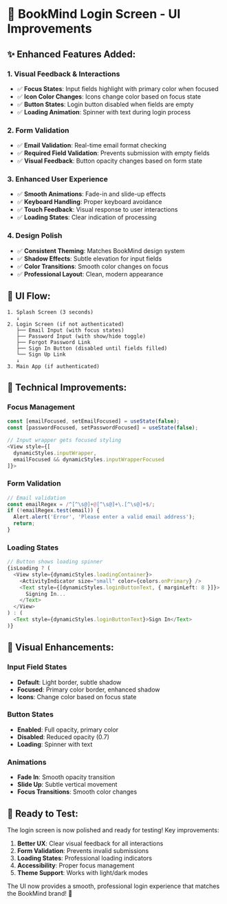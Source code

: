 # 🎨 BookMind Login Screen - UI Improvements

## ✨ **Enhanced Features Added:**

### **1. Visual Feedback & Interactions**
- ✅ **Focus States**: Input fields highlight with primary color when focused
- ✅ **Icon Color Changes**: Icons change color based on focus state
- ✅ **Button States**: Login button disabled when fields are empty
- ✅ **Loading Animation**: Spinner with text during login process

### **2. Form Validation**
- ✅ **Email Validation**: Real-time email format checking
- ✅ **Required Field Validation**: Prevents submission with empty fields
- ✅ **Visual Feedback**: Button opacity changes based on form state

### **3. Enhanced User Experience**
- ✅ **Smooth Animations**: Fade-in and slide-up effects
- ✅ **Keyboard Handling**: Proper keyboard avoidance
- ✅ **Touch Feedback**: Visual response to user interactions
- ✅ **Loading States**: Clear indication of processing

### **4. Design Polish**
- ✅ **Consistent Theming**: Matches BookMind design system
- ✅ **Shadow Effects**: Subtle elevation for input fields
- ✅ **Color Transitions**: Smooth color changes on focus
- ✅ **Professional Layout**: Clean, modern appearance

## 🎯 **UI Flow:**

```
1. Splash Screen (3 seconds)
   ↓
2. Login Screen (if not authenticated)
   ├── Email Input (with focus states)
   ├── Password Input (with show/hide toggle)
   ├── Forgot Password Link
   ├── Sign In Button (disabled until fields filled)
   └── Sign Up Link
   ↓
3. Main App (if authenticated)
```

## 🔧 **Technical Improvements:**

### **Focus Management**
```typescript
const [emailFocused, setEmailFocused] = useState(false);
const [passwordFocused, setPasswordFocused] = useState(false);

// Input wrapper gets focused styling
<View style={[
  dynamicStyles.inputWrapper,
  emailFocused && dynamicStyles.inputWrapperFocused
]}>
```

### **Form Validation**
```typescript
// Email validation
const emailRegex = /^[^\s@]+@[^\s@]+\.[^\s@]+$/;
if (!emailRegex.test(email)) {
  Alert.alert('Error', 'Please enter a valid email address');
  return;
}
```

### **Loading States**
```typescript
// Button shows loading spinner
{isLoading ? (
  <View style={dynamicStyles.loadingContainer}>
    <ActivityIndicator size="small" color={colors.onPrimary} />
    <Text style={[dynamicStyles.loginButtonText, { marginLeft: 8 }]}>
      Signing In...
    </Text>
  </View>
) : (
  <Text style={dynamicStyles.loginButtonText}>Sign In</Text>
)}
```

## 🎨 **Visual Enhancements:**

### **Input Field States**
- **Default**: Light border, subtle shadow
- **Focused**: Primary color border, enhanced shadow
- **Icons**: Change color based on focus state

### **Button States**
- **Enabled**: Full opacity, primary color
- **Disabled**: Reduced opacity (0.7)
- **Loading**: Spinner with text

### **Animations**
- **Fade In**: Smooth opacity transition
- **Slide Up**: Subtle vertical movement
- **Focus Transitions**: Smooth color changes

## 🚀 **Ready to Test:**

The login screen is now polished and ready for testing! Key improvements:

1. **Better UX**: Clear visual feedback for all interactions
2. **Form Validation**: Prevents invalid submissions
3. **Loading States**: Professional loading indicators
4. **Accessibility**: Proper focus management
5. **Theme Support**: Works with light/dark modes

The UI now provides a smooth, professional login experience that matches the BookMind brand! 🎉
